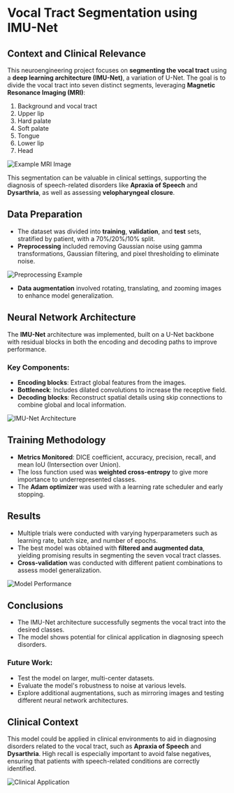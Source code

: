 # Vocal Tract Segmentation using IMU-Net

## Context and Clinical Relevance

This neuroengineering project focuses on **segmenting the vocal tract** using a **deep learning architecture (IMU-Net)**, a variation of U-Net. The goal is to divide the vocal tract into seven distinct segments, leveraging **Magnetic Resonance Imaging (MRI)**:

1. Background and vocal tract
2. Upper lip
3. Hard palate
4. Soft palate
5. Tongue
6. Lower lip
7. Head

![Example MRI Image](path_to_mri_image.jpg)

This segmentation can be valuable in clinical settings, supporting the diagnosis of speech-related disorders like **Apraxia of Speech** and **Dysarthria**, as well as assessing **velopharyngeal closure**.

## Data Preparation

- The dataset was divided into **training**, **validation**, and **test** sets, stratified by patient, with a 70%/20%/10% split.
- **Preprocessing** included removing Gaussian noise using gamma transformations, Gaussian filtering, and pixel thresholding to eliminate noise.
  
![Preprocessing Example](path_to_preprocessing_example.jpg)

- **Data augmentation** involved rotating, translating, and zooming images to enhance model generalization.

## Neural Network Architecture

The **IMU-Net** architecture was implemented, built on a U-Net backbone with residual blocks in both the encoding and decoding paths to improve performance. 

### Key Components:
- **Encoding blocks**: Extract global features from the images.
- **Bottleneck**: Includes dilated convolutions to increase the receptive field.
- **Decoding blocks**: Reconstruct spatial details using skip connections to combine global and local information.

![IMU-Net Architecture](path_to_imunet_architecture_diagram.jpg)

## Training Methodology

- **Metrics Monitored**: DICE coefficient, accuracy, precision, recall, and mean IoU (Intersection over Union).
- The loss function used was **weighted cross-entropy** to give more importance to underrepresented classes.
- The **Adam optimizer** was used with a learning rate scheduler and early stopping.

## Results

- Multiple trials were conducted with varying hyperparameters such as learning rate, batch size, and number of epochs.
- The best model was obtained with **filtered and augmented data**, yielding promising results in segmenting the seven vocal tract classes.
- **Cross-validation** was conducted with different patient combinations to assess model generalization.

![Model Performance](path_to_model_performance_chart.jpg)

## Conclusions

- The IMU-Net architecture successfully segments the vocal tract into the desired classes.
- The model shows potential for clinical application in diagnosing speech disorders.

### Future Work:
- Test the model on larger, multi-center datasets.
- Evaluate the model's robustness to noise at various levels.
- Explore additional augmentations, such as mirroring images and testing different neural network architectures.

## Clinical Context

This model could be applied in clinical environments to aid in diagnosing disorders related to the vocal tract, such as **Apraxia of Speech** and **Dysarthria**. High recall is especially important to avoid false negatives, ensuring that patients with speech-related conditions are correctly identified.

![Clinical Application](path_to_clinical_application_image.jpg)
